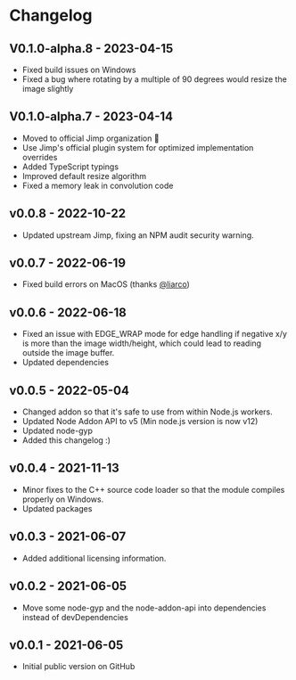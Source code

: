 
# Changelog

## V0.1.0-alpha.8 - 2023-04-15

- Fixed build issues on Windows
- Fixed a bug where rotating by a multiple of 90 degrees would resize the image slightly

## V0.1.0-alpha.7 - 2023-04-14

- Moved to official Jimp organization 🎉
- Use Jimp's official plugin system for optimized implementation overrides
- Added TypeScript typings
- Improved default resize algorithm
- Fixed a memory leak in convolution code

## v0.0.8 - 2022-10-22

- Updated upstream Jimp, fixing an NPM audit security warning.

## v0.0.7 - 2022-06-19

- Fixed build errors on MacOS (thanks [@liarco](https://github.com/liarco))

## v0.0.6 - 2022-06-18

- Fixed an issue with EDGE_WRAP mode for edge handling if negative x/y is more than the image width/height, which could
lead to reading outside the image buffer.
- Updated dependencies

## v0.0.5 - 2022-05-04

- Changed addon so that it's safe to use from within Node.js workers.
- Updated Node Addon API to v5 (Min node.js version is now v12)
- Updated node-gyp
- Added this changelog :)

## v0.0.4 - 2021-11-13

- Minor fixes to the C++ source code loader so that the module compiles properly on Windows.
- Updated packages

## v0.0.3 - 2021-06-07

- Added additional licensing information.

## v0.0.2 - 2021-06-05

- Move some node-gyp and the node-addon-api into dependencies instead of devDependencies

## v0.0.1 - 2021-06-05

- Initial public version on GitHub
